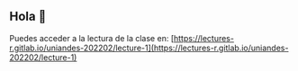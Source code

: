 ## Hola 👋

Puedes acceder a la lectura de la clase en: [https://lectures-r.gitlab.io/uniandes-202202/lecture-1](https://lectures-r.gitlab.io/uniandes-202202/lecture-1)